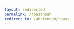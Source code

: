 ```yaml
---
layout: redirected
permalink: /roastnoah
redirect_to: /abstrnoah/roast
---
```


<!-- TODO Do aliasing better lol -->
